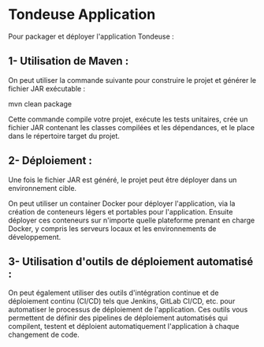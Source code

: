 # Tondeuse Application

Pour packager et déployer l'application Tondeuse :

## 1- Utilisation de Maven :
On peut utiliser la commande suivante pour construire le projet et générer le fichier JAR exécutable :

mvn clean package

Cette commande compile votre projet, exécute les tests unitaires, crée un fichier JAR contenant les classes compilées et les dépendances, et le place dans le répertoire target du projet.

## 2- Déploiement :

Une fois le fichier JAR est généré, le projet peut être déployer dans un environnement cible. 

On peut utiliser un container Docker pour déployer l'application, via la création de conteneurs légers et portables pour l'application. 
 Ensuite déployer ces conteneurs sur n'importe quelle plateforme prenant en charge Docker, y compris les serveurs locaux et les environnements de développement. 


## 3- Utilisation d'outils de déploiement automatisé :

On peut également utiliser des outils d'intégration continue et de déploiement continu (CI/CD) tels que Jenkins, GitLab CI/CD, etc. pour automatiser le processus de déploiement de l'application.
Ces outils vous permettent de définir des pipelines de déploiement automatisés qui compilent, testent et déploient automatiquement l'application à chaque changement de code.

